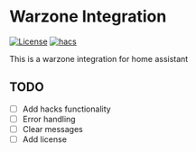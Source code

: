 # Warzone Integration

[![License][license-shield]](LICENSE)
[![hacs][hacsbadge]][hacs]

This is a warzone integration for home assistant

## TODO

- [ ] Add hacks functionality
- [ ] Error handling
- [ ] Clear messages
- [ ] Add license

<!---->

[hacs]: https://github.com/custom-components/hacs
[hacsbadge]: https://img.shields.io/badge/HACS-Default-orange.svg?style=for-the-badge
[license-shield]: https://img.shields.io/github/license/jacokok/warzone.svg?style=for-the-badge